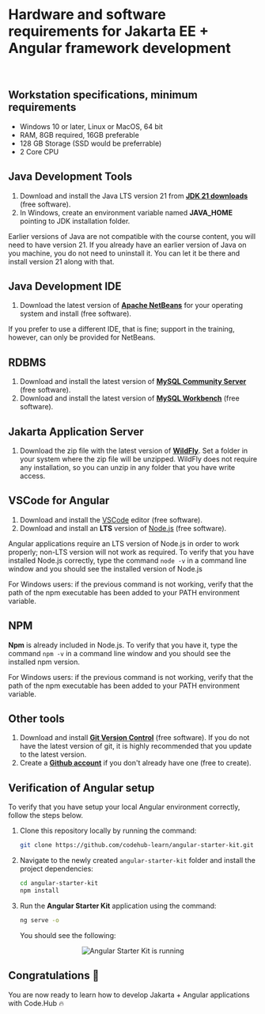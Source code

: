 # Hardware and software requirements for Jakarta EE + Angular framework development
&nbsp;
&nbsp;

## Workstation specifications, minimum requirements
- Windows 10 or later, Linux or MacOS, 64 bit
- RAM, 8GB required, 16GB preferable
- 128 GB Storage (SSD would be preferrable)
- 2 Core CPU

## Java Development Tools
1. Download and install the Java LTS version 21 from **[JDK 21 downloads](https://www.oracle.com/java/technologies/downloads/)** (free software).
2. In Windows, create an environment variable named **JAVA_HOME** pointing to JDK installation folder.

Earlier versions of Java are not compatible with the course content, you will need to have version 21. If you already have an earlier version of Java on you machine, you do not need to uninstall it. You can let it be there and install version 21 along with that.

## Java Development IDE
1. Download the latest version of **[Apache NetBeans](https://netbeans.apache.org/front/main/index.html)** for your operating system and install (free software).

If you prefer to use a different IDE, that is fine; support in the training, however, can only be provided for NetBeans. 

## RDBMS
1. Download and install the latest version of **[MySQL Community Server](https://dev.mysql.com/downloads/mysql/)** (free software).
2. Download and install the latest version of **[MySQL Workbench](https://dev.mysql.com/downloads/workbench/)** (free software).

## Jakarta Application Server
1. Download the zip file with the latest version of **[WildFly](https://www.wildfly.org/downloads/)**. Set a folder in your system where the zip file will be unzipped. WildFly does not require any installation, so you can unzip in any folder that you have write access.

## VSCode for Angular
1. Download and install the [VSCode](https://code.visualstudio.com/download) editor (free software).
2. Download and install an **LTS** version of [Node.js](https://nodejs.org/) (free software).

Angular applications require an LTS version of Node.js in order to work properly; non-LTS version will not work as required. To verify that you have installed Node.js correctly, type the command `node -v` in a command line window and you should see the installed version of Node.js

For Windows users: if the previous command is not working, verify that the path of the npm executable has been added to your PATH environment variable.

## NPM

**Npm** is already included in Node.js. To verify that you have it, type the command `npm -v` in a command line window and you should see the installed npm version.

For Windows users: if the previous command is not working, verify that the path of the npm executable has been added to your PATH environment variable.

## Other tools
1. Download and install **[Git Version Control](https://git-scm.com/downloads)** (free software). If you do not have the latest version of git, it is highly recommended that you update to the latest version.
2. Create a **[Github account](https://github.com/join)** if you don't already have one (free to create).

## Verification of Angular setup

To verify that you have setup your local Angular environment correctly, follow the steps below.

1. Clone this repository locally by running the command:

   ```sh
   git clone https://github.com/codehub-learn/angular-starter-kit.git
   ```

2. Navigate to the newly created `angular-starter-kit` folder and install the project dependencies:
   ```sh
   cd angular-starter-kit
   npm install
   ```

3. Run the **Angular Starter Kit** application using the command:
    ```sh
   ng serve -o
   ```
   You should see the following:

<p align="center">
  <img src="images/angular_app.png" alt="Angular Starter Kit is running" />
</p>

## Congratulations 👏

You are now ready to learn how to develop Jakarta + Angular applications with Code.Hub 🔥
